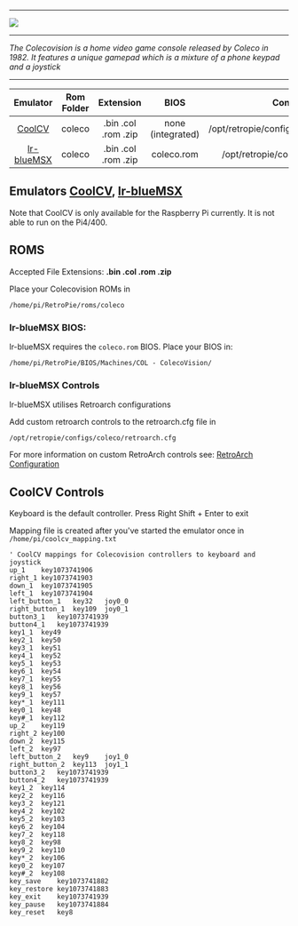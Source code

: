 ***
![](https://upload.wikimedia.org/wikipedia/en/thumb/9/9a/COLECO_VISION_LOGO.svg/782px-COLECO_VISION_LOGO.svg.png)
***
_The Colecovision is a home video game console released by Coleco in 1982. It features a unique gamepad which is a mixture of  a phone keypad and a joystick_
***

| Emulator | Rom Folder | Extension | BIOS |  Controller Config |
| :---: | :---: | :---: | :---: | :---: |
| [CoolCV](http://atariage.com/forums/topic/240800-coolcv-emulator-for-mac-os-x-linux-windows-and-raspberry/page-1) | coleco  | .bin .col .rom .zip | none (integrated) | /opt/retropie/configs/coleco/coolcv_mapping.txt |
| [lr-blueMSX](https://github.com/libretro/blueMSX-libretro) | coleco  | .bin .col .rom .zip | coleco.rom | /opt/retropie/configs/coleco/retroarch.cfg |

## Emulators [CoolCV](http://atariage.com/forums/topic/240800-coolcv-emulator-for-mac-os-x-linux-windows-and-raspberry/page-1), [lr-blueMSX](https://github.com/libretro/blueMSX-libretro)

Note that CoolCV is only available for the Raspberry Pi currently. It is not able to run on the Pi4/400.

## ROMS

Accepted File Extensions: **.bin .col .rom .zip**

Place your Colecovision ROMs in
```
/home/pi/RetroPie/roms/coleco
```


### lr-blueMSX BIOS:

lr-blueMSX requires the `coleco.rom` BIOS. Place your BIOS in:
```
/home/pi/RetroPie/BIOS/Machines/COL - ColecoVision/
```

### lr-blueMSX Controls

lr-blueMSX utilises Retroarch configurations

Add custom retroarch controls to the retroarch.cfg file in
```shell
/opt/retropie/configs/coleco/retroarch.cfg
```
For more information on custom RetroArch controls see: [RetroArch Configuration](RetroArch-Configuration)

## CoolCV Controls

Keyboard is the default controller. Press Right Shift + Enter to exit

Mapping file is created after you've started the emulator once in `/home/pi/coolcv_mapping.txt`

```
' CoolCV mappings for Colecovision controllers to keyboard and joystick
up_1	key1073741906
right_1	key1073741903
down_1	key1073741905
left_1	key1073741904
left_button_1	key32	joy0_0
right_button_1	key109	joy0_1
button3_1	key1073741939
button4_1	key1073741939
key1_1	key49
key2_1	key50
key3_1	key51
key4_1	key52
key5_1	key53
key6_1	key54
key7_1	key55
key8_1	key56
key9_1	key57
key*_1	key111
key0_1	key48
key#_1	key112
up_2	key119
right_2	key100
down_2	key115
left_2	key97
left_button_2	key9	joy1_0
right_button_2	key113	joy1_1
button3_2	key1073741939
button4_2	key1073741939
key1_2	key114
key2_2	key116
key3_2	key121
key4_2	key102
key5_2	key103
key6_2	key104
key7_2	key118
key8_2	key98
key9_2	key110
key*_2	key106
key0_2	key107
key#_2	key108
key_save	key1073741882
key_restore	key1073741883
key_exit	key1073741939
key_pause	key1073741884
key_reset	key8
```


